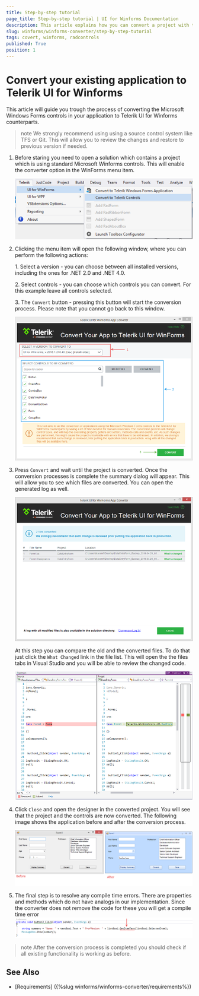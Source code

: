 ```yaml
---
title: Step-by-step tutorial
page_title: Step-by-step tutorial | UI for Winforms Documentation
description: This article explains how you can convert a project with the winforms converter.
slug: winforms/winforms-converter/step-by-step-tutorial
tags: covert, winforms, radcontrols
published: True
position: 1
---
```


# Convert your existing application to Telerik UI for Winforms

This article will guide you trough the process of converting the Microsoft Windows Forms controls in your application to Telerik UI for Winforms counterparts. 

>note We strongly recommend using using a source control system like TFS or Git. This will allow you to review the changes and restore to previous version if needed. 

1. Before staring you need to open a solution which contains a project which is using standard Microsoft Winforms controls. This will enable the converter option in the WinForms menu item.

    ![winforms-converter-step-by-step-tutorial001](images/winforms-converter-step-by-step-tutorial001.png)

2. Clicking the menu item will open the following window, where you can perform the following actions: 

    1\. Select a version - you can choose between all installed versions, including the ones for .NET 2.0 and .NET 4.0.

    2\. Select controls - you can choose which controls you can convert. For this example leave all controls selected. 

    3\. The `Convert` button - pressing this button will start the conversion process. Please note that you cannot go back to this window.  

    ![winforms-converter-step-by-step-tutorial002](images/winforms-converter-step-by-step-tutorial002.png)

3. Press `Convert` and wait until the project is converted. Once the conversion processes is complete the summary dialog will appear. This will allow you to see which files are converted. You can open the generated log as well.

    ![winforms-converter-step-by-step-tutorial003](images/winforms-converter-step-by-step-tutorial003.png)

    At this step you can compare the old and the converted files. To do that just click the `What Changed` link in the file list. This will open the the files tabs in Visual Studio and you will be able to review the changed code.
    
    ![winforms-converter-step-by-step-tutorial004](images/winforms-converter-step-by-step-tutorial004.png)

4. Click `Close` and open the designer in the converted project. You will see that the project and the controls are now converted. The following image shows the application before and after the conversion process.

    ![winforms-converter-step-by-step-tutorial005](images/winforms-converter-step-by-step-tutorial005.png)

5. The final step is to resolve any compile time errors. There are properties and methods which do not have analogs in our implementation. Since the converter does not remove the code for these you will get a compile time error
    ![winforms-converter-step-by-step-tutorial006](images/winforms-converter-step-by-step-tutorial006.png)

>note After the conversion process is completed you should check if all existing functionality is working as before.

## See Also

* [Requirements] ({%slug winforms/winforms-converter/requirements%})